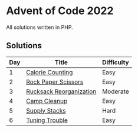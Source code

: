 # Advent of Code 2022

All solutions written in PHP.

## Solutions

| Day | Title                                                          | Difficulty |
|-----|----------------------------------------------------------------|------------|
| 1   | [Calorie Counting](./day-1/calorie-counting.php)               | Easy       |
| 2   | [Rock Paper Scissors](./day-2/rock-paper-scissors.php)         | Easy       |
| 3   | [Rucksack Reorganization](./day-3/rucksack-reorganization.php) | Moderate   |
| 4   | [Camp Cleanup](./day-4/camp-cleanup.php)                       | Easy       |
| 5   | [Supply Stacks](./day-5/supply-stacks.php)                     | Hard       |
| 6   | [Tuning Trouble](./day-6/tuning-trouble.php)                   | Easy       |

